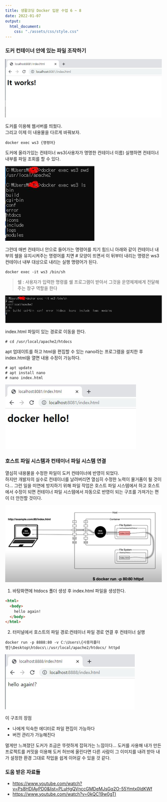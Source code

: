 ```yaml
---
title: 생활코딩 Docker 입문 수업 6 ~ 8
date: 2022-01-07
output:
  html_document:
    css: "./assets/css/style.css"
---
```


### 도커 컨테이너 안에 있는 파일 조작하기

![도커](./docker10.jpg)

도커를 이용해 웹서버를 띄웠다.  
그리고 이제 이 내용물을 다르게 바꿔보자.

```
docker exec ws3 {명령어}
```

도커에 올라가있는 컨테이너 ws3(사용자가 명명한 컨테이너 이름) 실행하면 컨테이너 내부를 파일 조회를 할 수 있다.

![도커](./docker11.jpg)

그런데 매번 컨테이너 안으로 들어가는 명령어를 치기 힘드니 아래와 같이 컨테이너 내부의 쉘을 유지시켜주는 명령어를 치면 # 모양이 뜨면서 이 뒤부터 내리는 명령은 ws3 컨테이너 내부 대상으로 내리는 실행 명령어가 된다.

```
docker exec -it ws3 /bin/sh
```

> 쉘 : 사용자가 입력한 명령를 쉘 프로그램이 받아서 그것을 운영체제에게 전달해주는 창구 역할을 한다

![도커](./docker12.jpg)

index.html 파일이 있는 경로로 이동을 한다.

```
# cd /usr/local/apache2/htdocs
```

apt 업데이트를 하고 html을 편집할 수 있는 nano라는 프로그램을 설치한 후 index.html을 열면 내용 수정이 가능하다.

```
# apt update
# apt install nano
# nano index.html
```

![도커](./docker14.jpg)

### 호스트 파일 시스템과 컨테이너 파일 시스템 연결

열심히 내용물을 수정한 파일이 도커 컨테이너에 반영이 되었다.  
하지만 개발자의 실수로 컨테이너를 날려버리면 열심히 수정한 노력이 물거품이 될 것이다... 그런 일을 미연에 방지하기 위해 파일 작업은 호스트 파일 시스템에서 하고 호스트에서 수정이 되면 컨테이너 파일 시스템에서 자동으로 반영이 되는 구조를 가져가는 편이 더 안전할 것이다.

![도커](./docker13.jpg)

1. 바탕화면에 htdocs 폴더 생성 후 index.html 파일을 생성한다.

```html
<html>
  <body>
    hello again!
  </body>
</html>
```

2. 터미널에서 호스트의 파일 경로:컨테이너 파일 경로 연결 후 컨테이너 실행

```
docker run -p 8888:80 -v C:\Users\{사용자폴더명}\Desktop\htdocs\:/usr/local/apache2/htdocs/ httpd
```

![도커](./docker15.jpg)

이 구조의 장점

- 나에게 익숙한 에디터로 파일 편집이 가능하다
- 버전 관리가 가능해진다

멀게만 느껴졌던 도커가 조금은 뚜렷하게 잡혀가는 느낌이다... 도커를 사용해 내가 만든 프로젝트를 커밋을 이용해 도커 허브에 올린다면 다른 사람이 그 이미지를 내려 받아 내가 설정한 환경 그대로 작업을 쉽게 이어갈 수 있을 것 같다.

### 도움 받은 자료들

- https://www.youtube.com/watch?v=Ps8HDIAyPD0&list=PLuHgQVnccGMDeMJsGq2O-55Ymtx0IdKWf
- https://www.youtube.com/watch?v=0kQC19w0gTI
